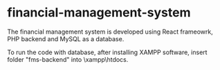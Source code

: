 # financial-management-system
 The financial management system is developed using React frameowrk, PHP backend and MySQL as a database.

To run the code with database, after installing XAMPP software, insert folder "fms-backend" into \xampp\htdocs.
